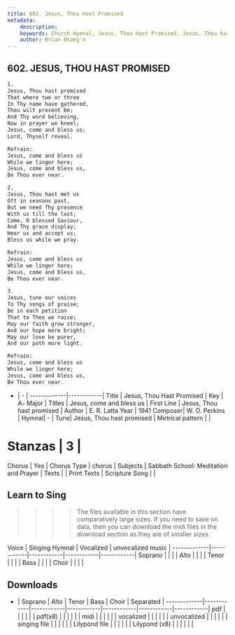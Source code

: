 ```yaml
---
title: 602. Jesus, Thou Hast Promised
metadata:
    description: 
    keywords: Church Hymnal, Jesus, Thou Hast Promised, Jesus, Thou hast promised, Jesus, come and bless us
    author: Brian Onang'o
---
```



## 602. JESUS, THOU HAST PROMISED

```txt
1.
Jesus, Thou hast promised 
That where two or three 
In Thy name have gathered, 
Thou wilt present be; 
And Thy word believing, 
Now in prayer we kneel; 
Jesus, come and bless us; 
Lord, Thyself reveal. 

Refrain:
Jesus, come and bless us 
While we linger here; 
Jesus, come and bless us, 
Be Thou ever near. 

2.
Jesus, Thou hast met us 
Oft in seasons past, 
But we need Thy presence 
With us till the last; 
Come, O blessed Saviour, 
And Thy grace display; 
Hear us and accept us; 
Bless us while we pray. 

Refrain:
Jesus, come and bless us 
While we linger here; 
Jesus, come and bless us, 
Be Thou ever near. 

3.
Jesus, tune our voices 
To Thy songs of praise; 
Be in each petition 
That to Thee we raise; 
May our faith grow stronger, 
And our hope more bright; 
May our love be purer, 
And our path more light.

Refrain:
Jesus, come and bless us 
While we linger here; 
Jesus, come and bless us, 
Be Thou ever near. 

```

- |   -  |
-------------|------------|
Title | Jesus, Thou Hast Promised |
Key | A♭ Major |
Titles | Jesus, come and bless us |
First Line | Jesus, Thou hast promised |
Author | E. R. Latta
Year | 1941
Composer| W. O. Perkins |
Hymnal|  - |
Tune| Jesus, Thou hast promised |
Metrical pattern | |
# Stanzas | 3 |
Chorus | Yes |
Chorus Type | chorus |
Subjects | Sabbath School: Meditation and Prayer |
Texts |  |
Print Texts | 
Scripture Song |  |
  
## Learn to Sing

>>>> The files available in this section have comparatively large sizes. If you need to save on data, then you can download the midi files in the download section as they are of smaller sizes.

Voice |  Singing Hymnal | Vocalized | unvocalized music |
-------------|------------|------------|------------|------------|
Soprano | | | |
Alto | | | |
Tenor | | | |
Bass | | | |
Choir | | | |

## Downloads

- |  Soprano | Alto | Tenor | Bass | Choir | Separated |
-------------|------------|------------|------------|------------|------------|------------|
pdf | | | | | |
pdf(x8) | | | | | |
midi | | | | | |
vocalized | | | | | |
unvocalized | | | | | |
singing file | | | | | |
Lilypond file | | | | | |
Lilypond (x8) | | | | | |
  